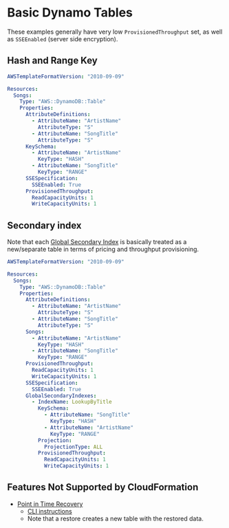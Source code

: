 # Basic Dynamo Tables

These examples generally have very low `ProvisionedThroughput` set, as well as `SSEEnabled` (server side encryption).


## Hash and Range Key

```yaml
AWSTemplateFormatVersion: "2010-09-09"

Resources:
  Songs:
    Type: "AWS::DynamoDB::Table"
    Properties:
      AttributeDefinitions:
        - AttributeName: "ArtistName"
          AttributeType: "S"
        - AttributeName: "SongTitle"
          AttributeType: "S"
      KeySchema:
        - AttributeName: "ArtistName"
          KeyType: "HASH"
        - AttributeName: "SongTitle"
          KeyType: "RANGE"
      SSESpecification:
        SSEEnabled: True
      ProvisionedThroughput:
        ReadCapacityUnits: 1
        WriteCapacityUnits: 1
```
## Secondary index

Note that each [Global Secondary Index](https://docs.aws.amazon.com/amazondynamodb/latest/developerguide/GSI.html) is basically treated as a new/separate table in terms of pricing and throughput provisioning.

```yaml
AWSTemplateFormatVersion: "2010-09-09"

Resources:
  Songs:
    Type: "AWS::DynamoDB::Table"
    Properties:
      AttributeDefinitions:
        - AttributeName: "ArtistName"
          AttributeType: "S"
        - AttributeName: "SongTitle"
          AttributeType: "S"
      Songs:
        - AttributeName: "ArtistName"
          KeyType: "HASH"
        - AttributeName: "SongTitle"
          KeyType: "RANGE"
      ProvisionedThroughput:
        ReadCapacityUnits: 1
        WriteCapacityUnits: 1
      SSESpecification:
        SSEEnabled: True
      GlobalSecondaryIndexes:
        - IndexName: LookupByTitle
          KeySchema:
            - AttributeName: "SongTitle"
              KeyType: "HASH"
            - AttributeName: "ArtistName"
              KeyType: "RANGE" 
          Projection:
            ProjectionType: ALL
          ProvisionedThroughput:
            ReadCapacityUnits: 1
            WriteCapacityUnits: 1
```

## Features Not Supported by CloudFormation

- [Point in Time Recovery](https://docs.aws.amazon.com/amazondynamodb/latest/developerguide/PointInTimeRecovery_Howitworks.html)
    - [CLI instructions](https://docs.aws.amazon.com/amazondynamodb/latest/developerguide/PointInTimeRecovery.Tutorial.html)
    - Note that a restore creates a new table with the restored data.
